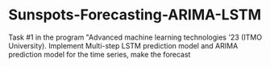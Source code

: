 # Sunspots-Forecasting-ARIMA-LSTM
Task #1 in the program "Advanced machine learning technologies '23 (ITMO University). Implement Multi-step LSTM prediction model and ARIMA prediction model for the time series, make the forecast
